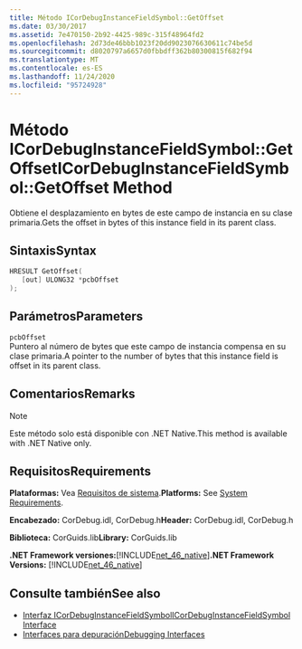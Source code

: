 ```yaml
---
title: Método ICorDebugInstanceFieldSymbol::GetOffset
ms.date: 03/30/2017
ms.assetid: 7e470150-2b92-4425-989c-315f48964fd2
ms.openlocfilehash: 2d73de46bbb1023f20dd9023076630611c74be5d
ms.sourcegitcommit: d8020797a6657d0fbbdff362b80300815f682f94
ms.translationtype: MT
ms.contentlocale: es-ES
ms.lasthandoff: 11/24/2020
ms.locfileid: "95724928"
---
```

# <a name="icordebuginstancefieldsymbolgetoffset-method"></a><span data-ttu-id="cf7ff-102">Método ICorDebugInstanceFieldSymbol::GetOffset</span><span class="sxs-lookup"><span data-stu-id="cf7ff-102">ICorDebugInstanceFieldSymbol::GetOffset Method</span></span>

<span data-ttu-id="cf7ff-103">Obtiene el desplazamiento en bytes de este campo de instancia en su clase primaria.</span><span class="sxs-lookup"><span data-stu-id="cf7ff-103">Gets the offset in bytes of this instance field in its parent class.</span></span>  
  
## <a name="syntax"></a><span data-ttu-id="cf7ff-104">Sintaxis</span><span class="sxs-lookup"><span data-stu-id="cf7ff-104">Syntax</span></span>  
  
```cpp  
HRESULT GetOffset(  
   [out] ULONG32 *pcbOffset  
);  
```  
  
## <a name="parameters"></a><span data-ttu-id="cf7ff-105">Parámetros</span><span class="sxs-lookup"><span data-stu-id="cf7ff-105">Parameters</span></span>  

 `pcbOffset`  
 <span data-ttu-id="cf7ff-106">Puntero al número de bytes que este campo de instancia compensa en su clase primaria.</span><span class="sxs-lookup"><span data-stu-id="cf7ff-106">A pointer to the number of bytes that this instance field is offset in its parent class.</span></span>  
  
## <a name="remarks"></a><span data-ttu-id="cf7ff-107">Comentarios</span><span class="sxs-lookup"><span data-stu-id="cf7ff-107">Remarks</span></span>  
  
> [!NOTE]
> <span data-ttu-id="cf7ff-108">Este método solo está disponible con .NET Native.</span><span class="sxs-lookup"><span data-stu-id="cf7ff-108">This method is available with .NET Native only.</span></span>  
  
## <a name="requirements"></a><span data-ttu-id="cf7ff-109">Requisitos</span><span class="sxs-lookup"><span data-stu-id="cf7ff-109">Requirements</span></span>  

 <span data-ttu-id="cf7ff-110">**Plataformas:** Vea [Requisitos de sistema](../../get-started/system-requirements.md).</span><span class="sxs-lookup"><span data-stu-id="cf7ff-110">**Platforms:** See [System Requirements](../../get-started/system-requirements.md).</span></span>  
  
 <span data-ttu-id="cf7ff-111">**Encabezado:** CorDebug.idl, CorDebug.h</span><span class="sxs-lookup"><span data-stu-id="cf7ff-111">**Header:** CorDebug.idl, CorDebug.h</span></span>  
  
 <span data-ttu-id="cf7ff-112">**Biblioteca:** CorGuids.lib</span><span class="sxs-lookup"><span data-stu-id="cf7ff-112">**Library:** CorGuids.lib</span></span>  
  
 <span data-ttu-id="cf7ff-113">**.NET Framework versiones:**[!INCLUDE[net_46_native](../../../../includes/net-46-native-md.md)]</span><span class="sxs-lookup"><span data-stu-id="cf7ff-113">**.NET Framework Versions:** [!INCLUDE[net_46_native](../../../../includes/net-46-native-md.md)]</span></span>  
  
## <a name="see-also"></a><span data-ttu-id="cf7ff-114">Consulte también</span><span class="sxs-lookup"><span data-stu-id="cf7ff-114">See also</span></span>

- [<span data-ttu-id="cf7ff-115">Interfaz ICorDebugInstanceFieldSymbol</span><span class="sxs-lookup"><span data-stu-id="cf7ff-115">ICorDebugInstanceFieldSymbol Interface</span></span>](icordebuginstancefieldsymbol-interface.md)
- [<span data-ttu-id="cf7ff-116">Interfaces para depuración</span><span class="sxs-lookup"><span data-stu-id="cf7ff-116">Debugging Interfaces</span></span>](debugging-interfaces.md)
